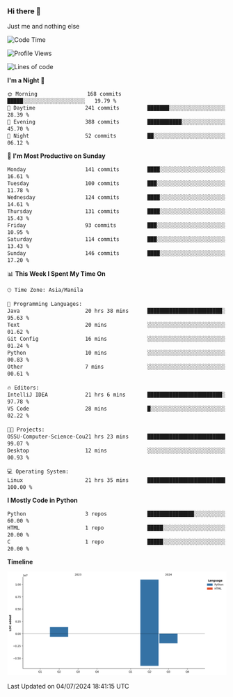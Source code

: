 ### Hi there 👋

Just me and nothing else


<!--START_SECTION:waka-->
![Code Time](http://img.shields.io/badge/Code%20Time-468%20hrs%2017%20mins-blue)

![Profile Views](http://img.shields.io/badge/Profile%20Views-15-blue)

![Lines of code](https://img.shields.io/badge/From%20Hello%20World%20I%27ve%20Written-12.3%20million%20lines%20of%20code-blue)

**I'm a Night 🦉** 

```text
🌞 Morning                168 commits         █████░░░░░░░░░░░░░░░░░░░░   19.79 % 
🌆 Daytime                241 commits         ███████░░░░░░░░░░░░░░░░░░   28.39 % 
🌃 Evening                388 commits         ███████████░░░░░░░░░░░░░░   45.70 % 
🌙 Night                  52 commits          ██░░░░░░░░░░░░░░░░░░░░░░░   06.12 % 
```
📅 **I'm Most Productive on Sunday** 

```text
Monday                   141 commits         ████░░░░░░░░░░░░░░░░░░░░░   16.61 % 
Tuesday                  100 commits         ███░░░░░░░░░░░░░░░░░░░░░░   11.78 % 
Wednesday                124 commits         ████░░░░░░░░░░░░░░░░░░░░░   14.61 % 
Thursday                 131 commits         ████░░░░░░░░░░░░░░░░░░░░░   15.43 % 
Friday                   93 commits          ███░░░░░░░░░░░░░░░░░░░░░░   10.95 % 
Saturday                 114 commits         ███░░░░░░░░░░░░░░░░░░░░░░   13.43 % 
Sunday                   146 commits         ████░░░░░░░░░░░░░░░░░░░░░   17.20 % 
```


📊 **This Week I Spent My Time On** 

```text
🕑︎ Time Zone: Asia/Manila

💬 Programming Languages: 
Java                     20 hrs 38 mins      ████████████████████████░   95.63 % 
Text                     20 mins             ░░░░░░░░░░░░░░░░░░░░░░░░░   01.62 % 
Git Config               16 mins             ░░░░░░░░░░░░░░░░░░░░░░░░░   01.24 % 
Python                   10 mins             ░░░░░░░░░░░░░░░░░░░░░░░░░   00.83 % 
Other                    7 mins              ░░░░░░░░░░░░░░░░░░░░░░░░░   00.61 % 

🔥 Editors: 
IntelliJ IDEA            21 hrs 6 mins       ████████████████████████░   97.78 % 
VS Code                  28 mins             █░░░░░░░░░░░░░░░░░░░░░░░░   02.22 % 

🐱‍💻 Projects: 
OSSU-Computer-Science-Cou21 hrs 23 mins      █████████████████████████   99.07 % 
Desktop                  12 mins             ░░░░░░░░░░░░░░░░░░░░░░░░░   00.93 % 

💻 Operating System: 
Linux                    21 hrs 35 mins      █████████████████████████   100.00 % 
```

**I Mostly Code in Python** 

```text
Python                   3 repos             ███████████████░░░░░░░░░░   60.00 % 
HTML                     1 repo              █████░░░░░░░░░░░░░░░░░░░░   20.00 % 
C                        1 repo              █████░░░░░░░░░░░░░░░░░░░░   20.00 % 
```



**Timeline**

![Lines of Code chart](https://raw.githubusercontent.com/brutist/brutist/main/assets/bar_graph.png)


 Last Updated on 04/07/2024 18:41:15 UTC
<!--END_SECTION:waka-->
